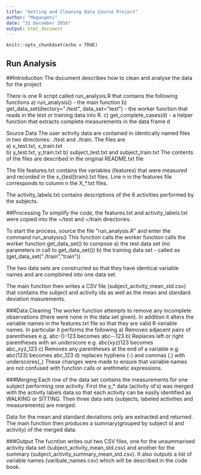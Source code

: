 ```yaml
---
title: "Getting and Cleaning Data Course Project"
author: "Magangeni"
date: "31 December 2016"
output: html_document
---
```


```{r setup, include=FALSE}
knitr::opts_chunk$set(echo = TRUE)
```

## Run Analysis
##Introduction
The document describes how to clean and analyse the data for the project

There is one R script called run_analysis.R that contains the following functions
    a) run_analysis() - the main function
    b) get_data_set(diectory="./test", data_set="test") - the worker function that reads in     the test or training data into R. 
    c) get_complete_cases(d) - a helper function that extracts complete measurements in the        data frame d

Source Data
The user activity data are contained in identically named files in two directories: ./test and ./train. The files are  
    a) x_test.txt, x_train.txt   
    b) y_test.txt, y_train.txt
    b) subject_test.txt and subject_train.txt
The contents of the files are described in the original README.txt file

The file features.txt contains the variables (features) that were measured and recorded in the x_{test|train}.txt files. Line n in the features file corresponds to column n the X_*.txt files.

The activity_labels.txt contains descriptions of the 6 activities performed by the subjects.

##Processing
To simplify the code, the features.txt and activity_labels.txt were copied into the ~/test and ~/train directories.

To start the process, source the file "run_analysis.R" and enter the command 
    run_analysis()
This function calls the worker function calls the worker function get_data_set() to compose
  a) the test data set  (no parameters in call to get_data_set())
  b) the training data set - called as (get_data_set("./train","train"))

The two data sets are constructed so that they have identical variable names and are compbined into one data set. 

The main function then writes a CSV file (subject_activity_mean_std.csv) that contains the subject and activity ids as well as the mean and standard deviation masurements.

###Data Cleaning
The worker function attempts to remove any incomplete observations (there were none in the data set given). In addition it alters the variable names in the features.txt file so that they are valid R variable names. In particular it performs the following
    a) Removes adjacent pairs of parentheses e.g. abc-()-123 becomes abc--123
    b) Replaces left or right parentheses with an underscore e.g. abc(xyz)123 becomes  
       abc_xyz_123
    c) Removes any parentheses at the end of a variable e.g. abc(123) becomes abc_123
    d) replaces hyphens (-) and commas (,) with underscores(_)
These changes were made to ensure that variable names are not confused with function calls or arethmetic expressions.

###Merging
Each row of the data set contains the measurements for one subject performing one activity.
First the y_* data (activity id's) was merged with the activity labels data so that each activity can be easily identified as WALKING or SITTING. Then three data sets (subjects, labeled activities and measurements) are merged.

Data for the mean and standard deviations only are extracted and returned.
The main function then produces a summary(grouped by subject id and activity) of the merged data.

###Output
The fucntion writes out two CSV files, one for the unsummarised activity data set (subject_activity_mean_std.csv) and another for the summary (subject_activity_summary_mean_std.csv). It also outputs a list of variable names (varibale_names.csv) which will be described in the code book.

